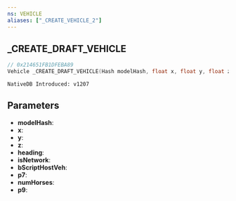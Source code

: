 ```yaml
---
ns: VEHICLE
aliases: ["_CREATE_VEHICLE_2"]
---
```

## _CREATE_DRAFT_VEHICLE

```c
// 0x214651FB1DFEBA89
Vehicle _CREATE_DRAFT_VEHICLE(Hash modelHash, float x, float y, float z, float heading, BOOL isNetwork, BOOL bScriptHostVeh, BOOL p7, int numHorses, BOOL p9);
```

```
NativeDB Introduced: v1207
```

## Parameters
* **modelHash**:
* **x**:
* **y**:
* **z**:
* **heading**:
* **isNetwork**:
* **bScriptHostVeh**:
* **p7**:
* **numHorses**:
* **p9**:
